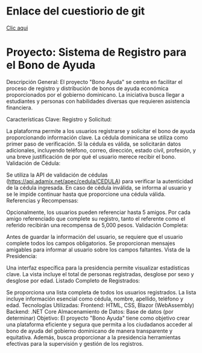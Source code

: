 # Enlace del cuestiorio de git 
[Clic aqui ](https://itlaedudo-my.sharepoint.com/:w:/g/personal/202010742_itla_edu_do/EVuM_BW5oqZJptZgleluW8oBond-7nVCQFaV5-cTOvzg-w?e=d9HS8e)

# Proyecto: Sistema de Registro para el Bono de Ayuda

Descripción General:
El proyecto "Bono Ayuda" se centra en facilitar el proceso de registro y distribución de bonos de ayuda económica proporcionados por el gobierno dominicano. La iniciativa busca llegar a estudiantes y personas con habilidades diversas que requieren asistencia financiera.

Características Clave:
Registro y Solicitud:

La plataforma permite a los usuarios registrarse y solicitar el bono de ayuda proporcionando información clave.
La cédula dominicana se utiliza como primer paso de verificación.
Si la cédula es válida, se solicitarán datos adicionales, incluyendo teléfono, correo, dirección, estado civil, profesión, y una breve justificación de por qué el usuario merece recibir el bono.
Validación de Cédula:

Se utiliza la API de validación de cédulas (https://api.adamix.net/apec/cedula/CEDULA) para verificar la autenticidad de la cédula ingresada.
En caso de cédula inválida, se informa al usuario y se le impide continuar hasta que proporcione una cédula válida.
Referencias y Recompensas:

Opcionalmente, los usuarios pueden referenciar hasta 5 amigos.
Por cada amigo referenciado que complete su registro, tanto el referente como el referido recibirán una recompensa de 5,000 pesos.
Validación Completa:

Antes de guardar la información del usuario, se requiere que el usuario complete todos los campos obligatorios.
Se proporcionan mensajes amigables para informar al usuario sobre los campos faltantes.
Vista de la Presidencia:

Una interfaz específica para la presidencia permite visualizar estadísticas clave.
La vista incluye el total de personas registradas, desglose por sexo y desglose por edad.
Listado Completo de Registrados:

Se proporciona una lista completa de todos los usuarios registrados.
La lista incluye información esencial como cédula, nombre, apellido, teléfono y edad.
Tecnologías Utilizadas:
Frontend: HTML, CSS, Blazor (WebAssembly)
Backend: .NET Core
Almacenamiento de Datos: Base de datos (por determinar)
Objetivo:
El proyecto "Bono Ayuda" tiene como objetivo crear una plataforma eficiente y segura que permita a los ciudadanos acceder al bono de ayuda del gobierno dominicano de manera transparente y equitativa. Además, busca proporcionar a la presidencia herramientas efectivas para la supervisión y gestión de los registros.






